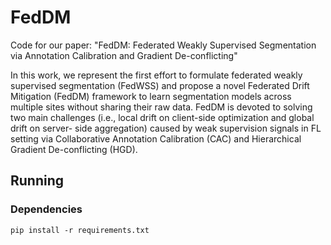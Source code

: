 # FedDM

Code for our paper: "FedDM: Federated Weakly Supervised Segmentation via Annotation Calibration and Gradient De-conflicting"

In this work, we represent the first effort to formulate federated weakly supervised segmentation (FedWSS) and propose a novel Federated Drift Mitigation (FedDM) framework to learn segmentation models across multiple sites without sharing their raw data. FedDM is devoted to solving two main challenges (i.e., local drift on client-side optimization and global drift on server- side aggregation) caused by weak supervision signals in FL setting via Collaborative Annotation Calibration (CAC) and Hierarchical Gradient De-conflicting (HGD).

## Running
### Dependencies
```
pip install -r requirements.txt
```
